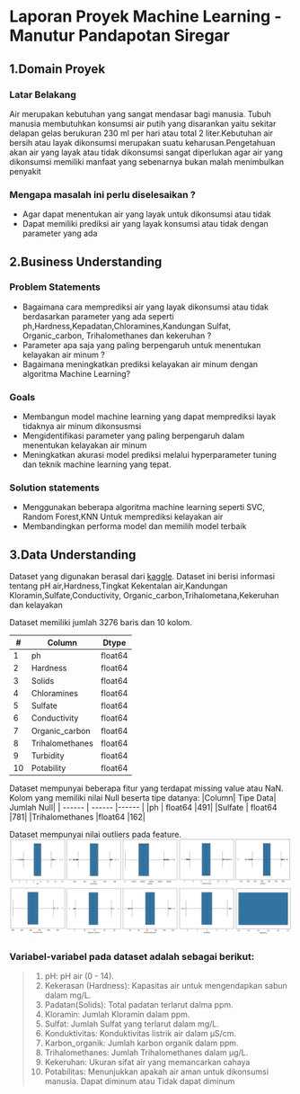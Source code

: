 # Laporan Proyek Machine Learning - Manutur Pandapotan Siregar
## 1.Domain Proyek
### Latar Belakang

Air merupakan kebutuhan yang sangat mendasar bagi manusia. Tubuh manusia membutuhkan konsumsi air putih yang disarankan yaitu sekitar delapan gelas berukuran 230 ml per hari atau total 2 liter.Kebutuhan air bersih atau layak dikonsumsi merupakan suatu keharusan.Pengetahuan akan air yang layak atau tidak dikonsumsi sangat diperlukan agar air yang dikonsumsi memiliki manfaat yang sebenarnya bukan malah menimbulkan penyakit
 ### Mengapa masalah ini perlu diselesaikan ?
- Agar dapat menentukan air yang layak untuk dikonsumsi atau tidak
- Dapat memiliki prediksi air yang layak konsumsi atau tidak dengan parameter yang ada

## 2.Business Understanding
### Problem Statements

- Bagaimana cara memprediksi air yang layak dikonsumsi atau tidak berdasarkan parameter yang ada seperti ph,Hardness,Kepadatan,Chloramines,Kandungan  Sulfat, Organic_carbon, Trihalomethanes dan kekeruhan ?
- Parameter apa saja yang paling berpengaruh untuk menentukan kelayakan air minum ?
- Bagaimana meningkatkan prediksi kelayakan air minum dengan algoritma Machine Learning?
### Goals

- Membangun model machine learning yang dapat memprediksi layak tidaknya air minum dikonsusmsi
- Mengidentifikasi parameter yang paling berpengaruh dalam menentukan kelayakan air minum
- Meningkatkan akurasi model prediksi melalui hyperparameter tuning dan teknik machine learning yang tepat.
### Solution statements
- Menggunakan beberapa algoritma machine learning seperti SVC, Random Forest,KNN Untuk memprediksi kelayakan air
- Membandingkan performa model dan memilih model terbaik 
## 3.Data Understanding
Dataset yang digunakan berasal dari [kaggle](https://www.kaggle.com/datasets/adityakadiwal/water-potability). Dataset ini berisi informasi tentang pH air,Hardness,Tingkat Kekentalan air,Kandungan Kloramin,Sulfate,Conductivity, Organic_carbon,Trihalometana,Kekeruhan dan kelayakan

Dataset memiliki jumlah 3276 baris dan 10 kolom.

|#| Column | Dtype |
| ------ | ------ |------ |
| 1 | ph                |float64|
| 2 | Hardness         |float64|
| 3 | Solids            |float64|
| 4 | Chloramines |float64|
| 5 | Sulfate           |float64|
| 6 | Conductivity      |float64|
| 7 | Organic_carbon |float64|
| 8 | Trihalomethanes   |float64|
| 9 | Turbidity         |float64|
| 10 | Potability        |float64|
Dataset mempunyai beberapa fitur yang terdapat missing value atau NaN.
Kolom yang memiliki nilai Null beserta tipe datanya:
|Column|  Tipe Data|  Jumlah Null|
| ------ | ------ |------ |
|ph              |  float64          |491|
|Sulfate          | float64          |781|
|Trihalomethanes   |float64          |162|

Dataset mempunyai nilai outliers pada feature.
![Outlier](https://github.com/opanR/Dicoding_WaterPredictiveAnalytics/blob/main/Outlier.png)
### Variabel-variabel pada dataset adalah sebagai berikut:
> 1. pH:  pH air (0 - 14).
> 2. Kekerasan (Hardness): Kapasitas air untuk mengendapkan sabun dalam mg/L.
> 3. Padatan(Solids): Total padatan terlarut dalma ppm.
> 4. Kloramin: Jumlah Kloramin dalam ppm.
> 5. Sulfat: Jumlah Sulfat yang terlarut dalam mg/L.
> 6. Konduktivitas: Konduktivitas listrik air dalam μS/cm.
> 7. Karbon_organik: Jumlah karbon organik dalam ppm.
> 8. Trihalomethanes: Jumlah Trihalomethanes dalam μg/L.
> 9. Kekeruhan: Ukuran sifat air yang memancarkan cahaya
> 10. Potabilitas: Menunjukkan apakah air aman untuk dikonsumsi manusia. Dapat diminum atau  Tidak dapat diminum 
